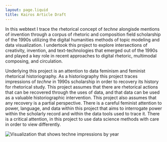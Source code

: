 ```yaml
---
layout: page.liquid
title: Kairos Article Draft
---
```

In this webtext I trace the rhetorical concept of _techne_ alongisde mentions of invention through a corpus of rhetoric and composition field scholarship of the 1990s utilizing the digital humanities methods of topic modeling and data visualization. I undertook this project to explore intersections of creativity, invention, and text-technologies that emerged out of the 1990s and played a key role in recent approaches to digital rhetoric, multimodal composing, and circulation.

Underlying this project is an attention to data feminism and feminist rhetorical historiography. As a historiography this project traces impressions of _techne_ in 1990s scholarship in order to recovery its history for rhetorical study. This project assumes that there are rhetorical actions that can be recovered through the uses of data, and that data can be used as a valuable historiographic intervention. This project also assumes that any recovery is a partial perspective. There is a careful feminist attention to power, language, and data within this project that aims to interrogate power within the scholarly record and within the data tools used to trace it. There is a critical attention, in this project to use data science methods with care in order to view differently.

![Visualization that shows _techne_ impressions by year](/img/invention_by_year_filtered.png "Invention by Year")